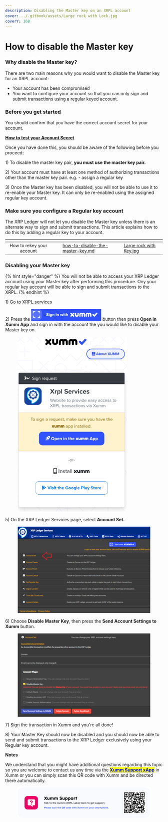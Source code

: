 ```yaml
---
description: Disabling the Master key on an XRPL account
cover: ../.gitbook/assets/Large rock with Lock.jpg
coverY: 168
---
```


# How to disable the Master key

### Why disable the Master key?

There are two main reasons why you would want to disable the Master key for an XRPL account:

* Your account has been compromised
* You want to configure your account so that you can only sign and submit transactions using a regular keyed account.&#x20;

### Before you get started

You should confirm that you have the correct account secret for your account.

[**How to test your Account Secret**](how-to-test-your-account-secret.md)

Once you have done this, you should be aware of the following before you proceed:

1\) To disable the master key pair, **you must use the master key pair.**&#x20;

2\) Your account must have at least one method of authorizing transactions other than the master key pair. e.g. - assign a regular key

3\) Once the Master key has been disabled, you will not be able to use it to re-enable your Master key. It can only be re-enabled using the assigned regular key account.

### Make sure you configure a Regular key account

The XRP Ledger will not let you disable the Master key unless there is an alternate way to sign and submit transactions. This article explains how to do this by adding a regular key to your account.

<table data-view="cards"><thead><tr><th align="center"></th><th data-hidden></th><th data-hidden></th><th data-hidden data-card-target data-type="content-ref"></th><th data-hidden data-card-cover data-type="files"></th></tr></thead><tbody><tr><td align="center">How to rekey your account</td><td></td><td></td><td><a href="how-to-disable-the-master-key.md">how-to-disable-the-master-key.md</a></td><td><a href="../.gitbook/assets/Large rock with Key.jpg">Large rock with Key.jpg</a></td></tr></tbody></table>

&#x20;

### Disabling your Master key

{% hint style="danger" %}
You will not be able to access your XRP Ledger account using your Master key after performing this procedure. Ony your regular key account will be able to sign and submit  transactions to the XRPL.
{% endhint %}

1\) Go to [XRPL.services](https://xrpl.services/)

2\) Press the ![](<../.gitbook/assets/image (1) (6).png>) button then press **Open in Xumm App** and sign in with the account the you would like to disable your Master key on.

<figure><img src="../.gitbook/assets/Sign into Xumm.png" alt=""><figcaption></figcaption></figure>

5\) On the XRP Ledger Services page, select **Account Set.**

<figure><img src="../.gitbook/assets/XRPL Services - Dsiable Master Key - 1.png" alt=""><figcaption></figcaption></figure>

6\) Choose **Disable Master Key**, then press the **Send Account Settings to Xumm** button.

<figure><img src="../.gitbook/assets/XRPL Services - Dsiable Master Key - 2.png" alt=""><figcaption></figcaption></figure>

7\) Sign the transaction in Xumm and you're all done!&#x20;

8\) Your Master Key should now be disabled and you should now be able to send and submit transactions to the XRP Ledger exclusively using your Regular key account.



&#x20;

**Notes**

We understand that you might have additional questions regarding this topic so you are welcome to contact us any time via the [<mark style="color:blue;">**Xumm Support xApp**</mark>](https://xumm.app/detect/xapp:xumm.support?ref=helpcenter) in Xumm or you can simply scan this QR code with Xumm and be directed there automatically.

<figure><img src="../.gitbook/assets/Support banner Xumm.png" alt=""><figcaption></figcaption></figure>
